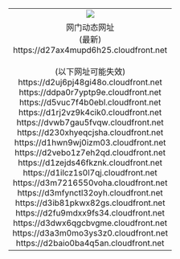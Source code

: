 ﻿<table>
  <tr></tr>
  <tr><td colspan=2 align=center><img src="https://d27ax4mupd6h25.cloudfront.net/Up/oGate.jpg" /></td></tr>
  <tr><td colspan=2 align=center>网门动态网址<br/>(最新)
<br>https://d27ax4mupd6h25.cloudfront.net
<br/><br/>(以下网址可能失效)
<br>https://d2uj6pj48gi48o.cloudfront.net
<br>https://ddpa0r7yptp9e.cloudfront.net
<br>https://d5vuc7f4b0ebl.cloudfront.net
<br>https://d1rj2vz9k4cik0.cloudfront.net
<br>https://dvwb7gau5fvqw.cloudfront.net
<br>https://d230xhyeqcjsha.cloudfront.net
<br>https://d1hwn9wj0izm03.cloudfront.net
<br>https://d2vebo1z7eh2qd.cloudfront.net
<br>https://d1zejds46fkznk.cloudfront.net
<br>https://d1ilcz1s0l7qj.cloudfront.net
<br>https://d3m7216550voha.cloudfront.net
<br>https://d3mfynctl32oyh.cloudfront.net
<br>https://d3ib81pkwx82gs.cloudfront.net
<br>https://d2fu9mdxx9fs34.cloudfront.net
<br>https://d3dwx6qgcbvgme.cloudfront.net
<br>https://d3a3m0mo3ys3z0.cloudfront.net
<br>https://d2baio0ba4q5an.cloudfront.net
    </td>
  </tr>
</table>
